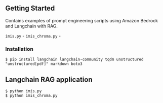 ## Getting Started

Contains examples of prompt engineering scripts using Amazon Bedrock and Langchain with RAG.

`imis.py` - 
`imis_chroma.py` -


### Installation

```
$ pip install langchain langchain-community tqdm unstructured "unstructured[pdf]" markdown boto3 
```

## Langchain RAG application

```
$ python imis.py
$ python imis_chroma.py
```

